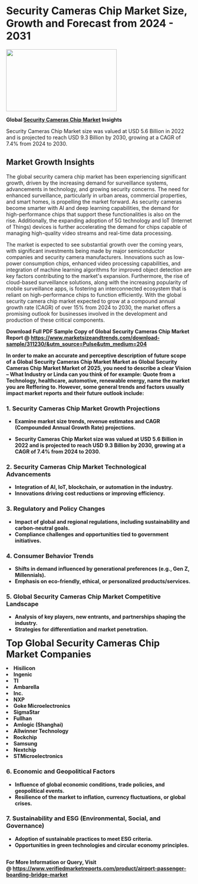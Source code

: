 <H1>Security Cameras Chip Market Size, Growth and Forecast from 2024 - 2031</H1><img class="aligncenter size-medium wp-image-584254" src="https://thirdeyenews.in/wp-content/uploads/2024/09/Global-Market-Research-300x168.jpeg" alt="" width="300" height="168" /><p><strong>Global&nbsp;<a href="https://www.marketsizeandtrends.com/download-sample/311230/&amp;utm_source=Pulse&amp;utm_medium=204">Security Cameras Chip Market</a> Insights</strong></p><p>Security Cameras Chip Market size was valued at USD 5.6 Billion in 2022 and is projected to reach USD 9.3 Billion by 2030, growing at a CAGR of 7.4% from 2024 to 2030.</p><p><h2>Market Growth Insights</h2> <p>The global security camera chip market has been experiencing significant growth, driven by the increasing demand for surveillance systems, advancements in technology, and growing security concerns. The need for enhanced surveillance, particularly in urban areas, commercial properties, and smart homes, is propelling the market forward. As security cameras become smarter with AI and deep learning capabilities, the demand for high-performance chips that support these functionalities is also on the rise. Additionally, the expanding adoption of 5G technology and IoT (Internet of Things) devices is further accelerating the demand for chips capable of managing high-quality video streams and real-time data processing.</p> <p><strong></strong></p> <p>The market is expected to see substantial growth over the coming years, with significant investments being made by major semiconductor companies and security camera manufacturers. Innovations such as low-power consumption chips, enhanced video processing capabilities, and integration of machine learning algorithms for improved object detection are key factors contributing to the market's expansion. Furthermore, the rise of cloud-based surveillance solutions, along with the increasing popularity of mobile surveillance apps, is fostering an interconnected ecosystem that is reliant on high-performance chips to function efficiently. With the global security camera chip market expected to grow at a compound annual growth rate (CAGR) of over 15% from 2024 to 2030, the market offers a promising outlook for businesses involved in the development and production of these critical components.</p> <p><strong></p><p><span class=""><strong>Download Full PDF Sample Copy of Global Security Cameras Chip Market Report</strong> @ <a href="https://www.marketsizeandtrends.com/download-sample/311230/&amp;utm_source=Pulse&amp;utm_medium=204" target="_blank">https://www.marketsizeandtrends.com/download-sample/311230/&amp;utm_source=Pulse&amp;utm_medium=204</a></span></p><p>In order to make an accurate and perceptive description of future scope of a Global&nbsp;Security Cameras Chip Market Market as Global&nbsp;Security Cameras Chip Market Market of 2025, you need to describe a clear Vision &ndash; What Industry or Linda can you think of for example: Quote from a Technology, healthcare, automotive, renewable energy, name the market you are Reffering to. However, some general trends and factors usually impact market reports and their future outlook include:</p><h3>1.&nbsp;<strong>Security Cameras Chip Market Growth Projections</strong></h3><ul><li>Examine market size trends, revenue estimates and CAGR (Compounded Annual Growth Rate) projections.</li><li><p>Security Cameras Chip Market size was valued at USD 5.6 Billion in 2022 and is projected to reach USD 9.3 Billion by 2030, growing at a CAGR of 7.4% from 2024 to 2030.</p></li></ul><h3>2.&nbsp;<strong>Security Cameras Chip Market Technological Advancements</strong></h3><ul><li>Integration of AI, IoT, blockchain, or automation in the industry.</li><li>Innovations driving cost reductions or improving efficiency.</li></ul><h3>3.&nbsp;<strong>Regulatory and Policy Changes</strong></h3><ul><li>Impact of global and regional regulations, including sustainability and carbon-neutral goals.</li><li>Compliance challenges and opportunities tied to government initiatives.</li></ul><h3>4.&nbsp;<strong>Consumer Behavior Trends</strong></h3><ul><li>Shifts in demand influenced by generational preferences (e.g., Gen Z, Millennials).</li><li>Emphasis on eco-friendly, ethical, or personalized products/services.</li></ul><h3>5.&nbsp;<strong>Global Security Cameras Chip Market Competitive Landscape</strong></h3><ul><li>Analysis of key players, new entrants, and partnerships shaping the industry.</li><li>Strategies for differentiation and market penetration.</li></ul><p data-pm-slice="1 1 []"><span style="color: inherit; font-family: inherit; font-size: 25px;">Top Global Security Cameras Chip Market Companies</span></p><div class="" data-test-id=""><p><li>Hisilicon</li><li> Ingenic</li><li> TI</li><li> Ambarella</li><li> Inc.</li><li> NXP</li><li> Goke Microelectronics</li><li> SigmaStar</li><li> Fullhan</li><li> Amlogic (Shanghai)</li><li> Allwinner Technology</li><li> Rockchip</li><li> Samsung</li><li> Nextchip</li><li> STMicroelectronics</li></p></div><h3>6.&nbsp;<strong>Economic and Geopolitical Factors</strong></h3><ul><li>Influence of global economic conditions, trade policies, and geopolitical events.</li><li>Resilience of the market to inflation, currency fluctuations, or global crises.</li></ul><h3>7.&nbsp;<strong>Sustainability and ESG (Environmental, Social, and Governance)</strong></h3><ul><li>Adoption of sustainable practices to meet ESG criteria.</li><li>Opportunities in green technologies and circular economy principles.</li></ul><h2><strong style="font-size: 14px;">For More Information or Query, Visit @&nbsp;</strong><a style="background-color: #ffffff; font-size: 14px;" href="https://www.marketsizeandtrends.com/report/security-cameras-chip-market/" target="_blank">https://www.verifiedmarketreports.com/product/airport-passenger-boarding-bridge-market</a></h2>
